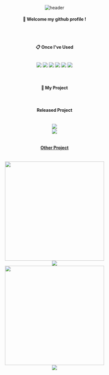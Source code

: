 <div align="center"> 

![header](https://capsule-render.vercel.app/api?type=cylinder&color=4a4a4a&height=150&section=header&text=GentleRaven_Games&fontColor=cacae2&fontSize=70&animation=fadeIn&fontAlignY=55&desc=%20&descAlignY=62&descAlign=62)
  
####  :wave: Welcome my github profile !

  
 <br/>
 <br/>
  
####  :clipboard: Once I've Used 
  
 <br/>
  
<img src="https://img.shields.io/badge/GameMaker-000000?style=for-the-badge&logo=gamemaker&logoColor=white">
<img src="https://img.shields.io/badge/Unity-8A9296?style=for-the-badge&logo=unity&logoColor=white">
<img src="https://img.shields.io/badge/Aseprite-3FCF8E?style=for-the-badge&logo=aseprite&logoColor=white">
<img src="https://img.shields.io/badge/Spine-F02E65?style=for-the-badge&logoColor=white">
<img src="https://img.shields.io/badge/github-181717?style=for-the-badge&logo=github&logoColor=white">
<img src="https://img.shields.io/badge/VSCode-007ACC?style=for-the-badge&logo=VisualStudioCode&logoColor=white">
 
   <br/>
   <br/>
   <br/>
 
####  :cinema: My Project

 
  <br/>

  ####  Released Project
  <br/>
  <img src="https://cdn.cloudflare.steamstatic.com/steam/apps/1160020/header.jpg?t=1610733196">
  <br/>
  <a href="https://store.steampowered.com/app/1160020/_/" target="_blank"><img src="https://img.shields.io/badge/Steam Page-000000?style=for-the-badge&logo=steam&logoColor=white"> 
  <br/>
  <br/>
    
  ####  Other Project
  <br/>
  <img src="https://cafeptthumb-phinf.pstatic.net/MjAyMzAxMTlfMjU3/MDAxNjc0MDc3NjU3NDQz.hNipS2Ne3NvCW_8HbmWrbcAu7xEwmdJMrDzcHVFygW8g.DeA-Zz_sPjzQ_PPj7nHDhu_H8P0pESb4cQca-1G-Oy4g.GIF/%EB%87%8C%EC%A0%88%ED%8F%AC.gif?type=w1600" width="320">
  <br/>
  <a href="https://www.youtube.com/watch?v=DWm6ppS_neE" target="_blank"><img src="https://img.shields.io/badge/Youtube-CD2640?style=for-the-badge&logo=youtube&logoColor=white">
  <br/>
  <img src="[https://i9.ytimg.com/vi_webp/Q-wNL15Hn_I/sddefault.webp?v=648b2cd3&sqp=COzR8KgG&rs=AOn4CLA0YWHM4p7w5ygeZ7hE8ZNAtdaEkg](https://bicfest.org/up/showroom/aef0b2545bf350e9333402a5c8a13c001689269711.jpg)" width="320">
  <br/>
  <a href="https://youtu.be/Q-wNL15Hn_I" target="_blank"><img src="https://img.shields.io/badge/Youtube-CD2640?style=for-the-badge&logo=youtube&logoColor=white">

    
</div>
